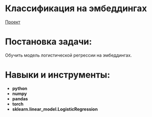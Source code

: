 
# Классификация на эмбеддингах
[Проект](Яндекс.Практикум%20Классификация%20на%20эмбеддингах.ipynb)  
# Постановка задачи:    
Обучить модель логистической регрессии на эмбеддингах.
# Навыки и инструменты:  
* **python**
* **numpy**
* **pandas**
* **torch**
* **sklearn.linear_model.LogisticRegression**
